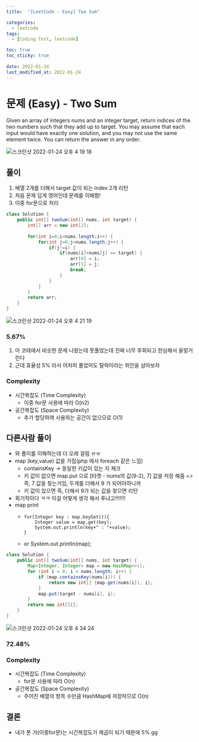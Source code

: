```yaml
---
title:  "[LeetCode - Easy] Two Sum"

categories:
  - leetcode
tags:
  - [Coding Test, leetcode]

toc: true
toc_sticky: true
 
date: 2022-01-24
last_modified_at: 2022-01-24
---
```


# 문제 (Easy) - Two Sum

Given an array of integers nums and an integer target, return indices of the two numbers such that they add up to target.
You may assume that each input would have exactly one solution, and you may not use the same element twice.
You can return the answer in any order.

![스크린샷 2022-01-24 오후 4 19 18](https://user-images.githubusercontent.com/93639793/150738627-69a83290-d9fc-4741-9680-db04594b8004.png)

## 풀이
1. 배열 2개를 더해서 target 값이 되는 index 2개 리턴
2. 처음 문제 답게 영어인데 문제를 이해함!
3. 이중 for문으로 처리

```java
class Solution {
    public int[] twoSum(int[] nums, int target) {
        int[] arr = new int[2];
        
        for(int i=0;i<nums.length;i++) {
            for(int j=0;j<nums.length;j++) {
                if(j!=i) {
                    if(nums[i]+nums[j] == target) {
                        arr[0] = i;
                        arr[1] = j;
                        break;
                    } 
                }
            }
        }
        return arr;
    }
}
```

![스크린샷 2022-01-24 오후 4 21 19](https://user-images.githubusercontent.com/93639793/150738826-c0e5db79-e4cc-41ce-a33f-529ff12bc66e.png)

### 5.67%

1. 아 코테에서 비슷한 문제 나왔는데 못풀었는데 진짜 너무 후회되고 한심해서 울렁거린다
2. 근데 효율성 5% 라서 어차피 풀었어도 탈락이라는 위안을 삼아보자

### Complexity
- 시간복잡도 (Time Complexity)
    - 이중 for문 사용에 따라 O(n2)
- 공간복잡도 (Space Complexity)
    - 추가 할당하여 사용하는 공간이 없으므로 O(1)   
    
## 다른사람 풀이
- 와 풀이를 이해하는데 더 오래 걸림 ㅠㅠ
- map (key,value) 값을 가짐(php 에서 foreach 같은 느낌)
    - containsKey -> 동일한 키값이 있는 지 체크
    - 키 값이 없으면 map.put 으로 [타켓 - nums의 값(9-2), 7] 값을 저장 해줌 => 즉, 7 값을 찾는거임, 두개를 더해서 9 가 되어야하니까
    - 키 값이 있으면 즉, 더해서 9가 되는 값을 찾으면 리턴
- 획기적이다 ㅋㅋ 이걸 어떻게 생각 해서 푸냐고!!!!!!!
- map print
  -     for(Integer key : map.keySet()){
            Integer value = map.get(key);
            System.out.println(key+" : "+value);
        }
  - or System.out.println(map);   
  
```java
class Solution {
    public int[] twoSum(int[] nums, int target) {
        Map<Integer, Integer> map = new HashMap<>();
        for (int i = 0; i < nums.length; i++) {
            if (map.containsKey(nums[i])) {
                return new int[] {map.get(nums[i]), i};
            }
            map.put(target - nums[i], i);
        }
        return new int[]{};
    }
}
```

![스크린샷 2022-01-24 오후 4 34 24](https://user-images.githubusercontent.com/93639793/150740456-1b580151-7289-4b73-beea-b0d67fc94918.png)

### 72.48%


### Complexity
- 시간복잡도 (Time Complexity)
    - for문 사용에 따라 O(n)
- 공간복잡도 (Space Complexity)
    - 주어진 배열의 항목 수만큼 HashMap에 저장하므로 O(n)

## 결론
- 내가 푼 거(이중for문)는 시간복잡도가 제곱이 되기 때문에 5% gg
